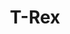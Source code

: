 ---
layout: animals&nature
title: T-Rex
emoji: t_rex
permalink: 🦖.html
image: assets/img/3moji/t_rex.png
---